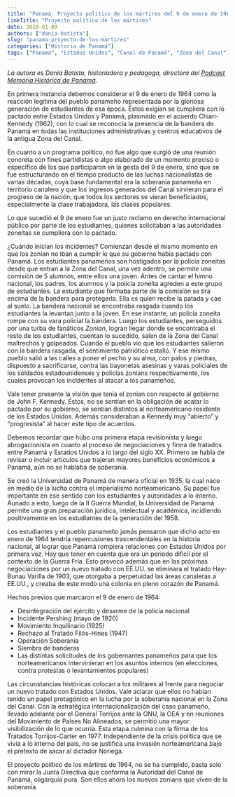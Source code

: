 ```yaml
---
title: "Panamá: Proyecto político de los mártires del 9 de enero de 1964"
linkTitle: "Proyecto político de los mártires"
date: 2020-01-09
authors: ["dania-batista"]
slug: "panama-proyecto-de-los-martires"
categories: ["Historia de Panamá"]
tags: ["Panamá", "Estados Unidos", "Canal de Panamá", "Zona del Canal"]
---
```


_La autora es Dania Batista, historiadora y pedagoga, directora del
[Podcast Memoria Histórica de Panamá](https://anchor.fm/daniabastista/episodes/El-proyecto-poltico-de-los-mrtires-del-9-de-enero-de-1964-ea38s5)._


En primera instancia debemos considerar el 9 de enero de 1964 como la reacción
legítima del pueblo panameño representada por la gloriosa generación de estudiantes
de esa época. Éstos exigían se cumpliera con lo pactado entre Estados Unidos y
Panamá, plasmado en el acuerdo Chiari-Kennedy (1962), con lo cual se reconocía la
presencia de la bandera de Panamá en todas las instituciones administrativas y
centros educativos de la antigua Zona del Canal.

En cuanto a un programa político, no fue algo que surgió de una reunión concreta
con fines partidistas o algo elaborado de un momento preciso o específico de los
que participaron en la gesta del 9 de enero, sino que se fue estructurando en el
tiempo producto de las luchas nacionalistas de varias décadas, cuya base fundamental
era la soberanía panameña en territorio canalero y que los ingresos generados del
Canal sirvieran para el progreso de la nación, que todos los sectores se vieran
beneficiados, especialmente la clase trabajadora, las clases populares.

Lo que sucedió el 9 de enero fue un justo reclamo en derecho internacional público
por parte de los estudiantes, quienes solicitaban a las autoridades zoneítas
se cumpliera con lo pactado.

¿Cuándo inician los incidentes? Comienzan desde el mismo momento en que los zonian
no iban a cumplir lo que su gobierno había pactado con Panamá. Los estudiantes
panameños son hostigados por la policía zoneítas desde que entran a la Zona del Canal,
una vez adentro, se permite una comisión de 5 alumnos, entre ellos una joven.
Antes de cantar el himno nacional, los padres, los alumnos y la policía zoneíta
agreden a este grupo de estudiantes. La estudiante que formaba parte de la comisión
se tira encima de la bandera para protegerla. Ella es quien recibe la patada y cae al
suelo. La bandera nacional se encontraba rasgada cuando los estudiantes la levantan
junto a la joven. En ese instante, un policía zoneíta rompe con su vara policial la
bandera. Luego los estudiantes, perseguidos por una turba de fanáticos _Zonian_,
logran llegar donde se encontraba el resto de los estudiantes, cuentan lo sucedido,
salen de la Zona del Canal maltrechos y golpeados. Cuando el pueblo vio que los
estudiantes salieron con la bandera rasgada, el sentimiento patriótico estalló.
Y ese mismo pueblo salió a las calles a poner el pecho y su alma, con palos y
piedras, dispuesto a sacrificarse, contra las bayonetas asesinas y varas policiales
de los soldados estadounidenses y policías zonians respectivamente, los cuales
provocan los incidentes al atacar a los panameños.

Vale tener presente la visión que tenía el zonian con respecto al gobierno de
John F. Kennedy. Éstos, no se sentían en la obligación de acatar lo pactado
por su gobierno, se sentían distintos al norteamericano residente de los
Estados Unidos. Además consideraban a Kennedy muy “abierto” y “progresista” al
hacer este tipo de acuerdos.

Debemos recordar que hubo una primera etapa revisionista y luego abrogacionista
en cuanto al proceso de negociaciones y firma de tratados entre Panamá y
Estados Unidos a lo largo del siglo XX. Primero se habla de revisar o incluir
artículos que trajeran mayores beneficios económicos a Panamá, aún no se hablaba
de soberanía.

Se creó la Universidad de Panamá de manera oficial en 1935, la cual
nace en medio de la lucha contra el imperialismo norteamericano. Su papel fue
importante en ese sentido con los estudiantes y autoridades a lo interno.
Aunado a esto, luego de la II Guerra Mundial, la Universidad de Panamá permite
una gran preparación jurídica, intelectual y académica, incidiendo positivamente
en los estudiantes de la generación del 1958.

Los estudiantes y el pueblo panameño jamás pensaron que dicho acto en enero de
1964 tendría repercusiones trascendentales en la historia nacional, al lograr que
Panamá rompiera relaciones con Estados Unidos por primera vez. Hay que tener en cuenta
que era un periodo difícil por el contexto de la Guerra Fría. Esto provocó además
que en las próximas negociaciones por un nuevo tratado con EE.UU. se eliminara el
tratado Hay-Bunau Varilla de 1903, que otorgaba a perpetuidad las áreas canaleras
a EE.UU., y creaba de este modo una colonia en pleno corazón de Panamá.

Hechos previos que marcaron el 9 de enero de 1964:

* Desintegración del ejército y desarme de la policía nacional
* Incidente Pershing (mayo de 1920)
* Movimiento Inquilinario (1925)
* Rechazo al Tratado Filós-Hines (1947)
* Operación Soberanía
* Siembra de banderas
* Las distintas solicitudes de los gobernantes panameños para que los norteamericanos
  intervinieran en los asuntos internos (en elecciones, contra protestas o
  levantamientos populares)

Las circunstancias históricas colocan a los militares al frente para negociar un
nuevo tratado con Estados Unidos. Vale aclarar que ellos no habían tenido un papel
protagónico en la lucha por la soberanía nacional en la Zona del Canal. Con la
estratégica internacionalización del caso panameño, llevado adelante por el
General Torrijos ante la ONU, la OEA y en reuniones del Movimiento de
Países No Alineados, se permitió una mayor visibilización de lo que ocurría.
Esta etapa culmina con la firma de los Tratados Torrijos-Carter en 1977.
Independiente de la crisis política que se vivía a lo interno del país, no se
justifica una invasión norteamericana bajo el pretexto de sacar al dictador Noriega.

El proyecto político de los mártires de 1964, no se ha cumplido, basta solo con
mirar la Junta Directiva que conforma la Autoridad del Canal de Panamá, oligarquía pura.
Son ellos ahora los nuevos zonians que viven de la soberanía.
